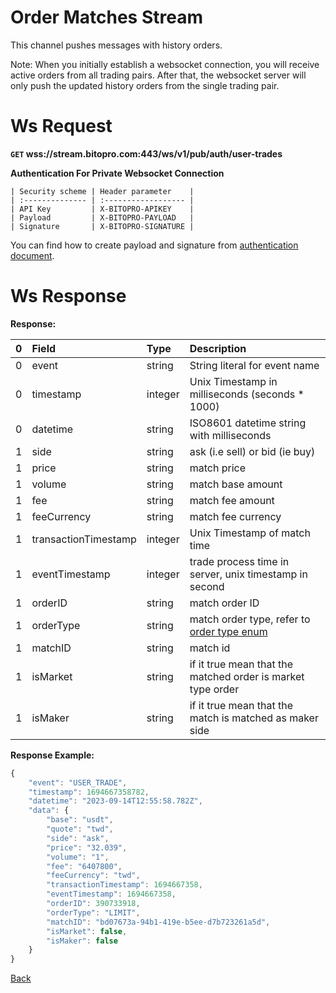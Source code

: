 # Order Matches Stream
This channel pushes messages with history orders.

Note: When you initially establish a websocket connection, you will receive active orders from all trading pairs. After that, the websocket server will only push the updated history orders from the single trading pair.

# Ws Request

**`GET` wss://stream.bitopro.com:443/ws/v1/pub/auth/user-trades**

**Authentication For Private Websocket Connection**

    | Security scheme | Header parameter    |
    | :-------------- | :------------------ |
    | API Key         | X-BITOPRO-APIKEY    |
    | Payload         | X-BITOPRO-PAYLOAD   |
    | Signature       | X-BITOPRO-SIGNATURE |
You can find how to create payload and signature from [authentication document](../../README.md#api-security-protocol).

# Ws Response

**Response:**

| 0    | Field             | Type    | Description                                                                         |
| :--- | :---------------- | :------ | :---------------------------------------------------------------------------------- |
| 0    | event             | string  | String literal for event name                                                       |
| 0    | timestamp         | integer | Unix Timestamp in milliseconds (seconds * 1000)                                     |
| 0    | datetime          | string  | ISO8601 datetime string with milliseconds                                           |
| 1    | side              | string  | ask (i.e sell) or bid (ie buy)                                                                         |
| 1    | price             | string  | match price                                                                                  |
| 1    | volume            | string  |   match base amount                                                                              |
| 1    | fee              | string  | match fee amount                                                         |
| 1    | feeCurrency  | string | match fee currency                                     |
| 1    | transactionTimestamp  | integer | Unix Timestamp of match time                                      |
| 1    | eventTimestamp  | integer | trade process time in server, unix timestamp in second |
| 1    | orderID    | string  |      match order ID                                                                               |
| 1    | orderType   | string  |      match order type, refer to [order type enum](../../model.md#order-type-enum) |
| 1    | matchID    | string  |       match id                                                                              |
| 1    | isMarket         | string  | if it true mean that the matched order is market type order                                                         |
| 1    | isMaker         | string  | if it true mean that the match is matched as maker side                                                         |
 

**Response Example:**

```javascript
{
    "event": "USER_TRADE",
    "timestamp": 1694667358782,
    "datetime": "2023-09-14T12:55:58.782Z",
    "data": {
        "base": "usdt",
        "quote": "twd",
        "side": "ask",
        "price": "32.039",
        "volume": "1",
        "fee": "6407800",
        "feeCurrency": "twd",
        "transactionTimestamp": 1694667358,
        "eventTimestamp": 1694667358,
        "orderID": 390733918,
        "orderType": "LIMIT",
        "matchID": "bd07673a-94b1-419e-b5ee-d7b723261a5d",
        "isMarket": false,
        "isMaker": false
    }
}
```
[Back](README.md)